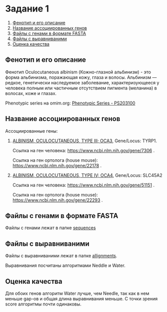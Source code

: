 # Задание 1
1. [Фенотип и его описание](#фенотип-и-его-описание)
2. [Название ассоциированных генов](#название-ассоциированных-генов)
3. [Файлы с генами в формате FASTA](#файлы-с-генами-в-формате-fasta)
4. [Файлы с выравниваними](#файлы-с-выравниваними)
5. [Оценка качества](#оценка-качества)

## Фенотип и его описание
Фенотип Oculocutaneous albinism (Кожно-глазной альбинизм) - это форма 
альбинизма, поражающая кожу, глаза и волосы. Альбинизм — редкое, 
генетически наследуемое заболевание, характеризующееся у человека 
полным или частичным отсутствием пигмента (меланина) в волосах, коже и
глазах.

Phenotypic series на omim.org: [Phenotypic Series - PS203100](https://omim.org/phenotypicSeries/PS203100)

## Название ассоциированных генов

Ассоциированные гены:
1. [ALBINISM, OCULOCUTANEOUS, TYPE III; OCA3](https://omim.org/entry/203290), Gene/Locus: TYRP1. 

    Ссылка на ген человека: https://www.ncbi.nlm.nih.gov/gene/7306 .

    Ссылка на ген ортолога (house mouse): https://www.ncbi.nlm.nih.gov/gene/22178 .

2. [ALBINISM, OCULOCUTANEOUS, TYPE IV; OCA4](https://omim.org/entry/606574), Gene/Locus: SLC45A2

    Ссылка на ген человека: https://www.ncbi.nlm.nih.gov/gene/51151 .

    Ссылка на ген ортолога (house mouse): https://www.ncbi.nlm.nih.gov/gene/22293 .

## Файлы с генами в формате FASTA

Файлы с генами лежат в папке [sequences](sequences)

## Файлы с выравниваними

Файлы с выравниваними лежат в папке [allignments](allignments).

Выравнивания посчитаны алгоритмами Neddle и Water.

## Оценка качества

Для обоих генов алгоритм Water лучше, чем Needle, так как в нем меньше
gap-ов и общая длина выравнивания меньше. С точки зрения score алгоритмы
почти одинаковы.

